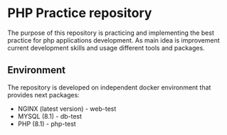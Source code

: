 # PHP Practice repository

The purpose of this repository is practicing and implementing the best practice 
for php applications development. As main idea is improvement current development skills 
and usage different tools and packages. 

## Environment 

The repository is developed on independent docker environment that provides  next packages:

- NGINX (latest version) - web-test
- MYSQL (8.1) - db-test
- PHP (8.1) - php-test